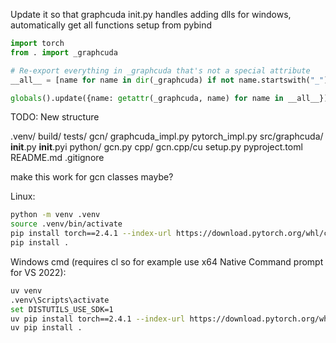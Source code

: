 Update it so that graphcuda init.py handles adding dlls for windows, automatically get all functions setup from pybind

```python
import torch
from . import _graphcuda

# Re-export everything in _graphcuda that's not a special attribute
__all__ = [name for name in dir(_graphcuda) if not name.startswith("_")]

globals().update({name: getattr(_graphcuda, name) for name in __all__})
```

TODO: New structure

.venv/
build/
tests/
    gcn/
        graphcuda_impl.py
        pytorch_impl.py
src/graphcuda/
    __init__.py
    __init__.pyi
    python/
        gcn.py
    cpp/
        gcn.cpp/cu
setup.py
pyproject.toml
README.md
.gitignore


make this work for gcn classes maybe?

Linux:
```bash
python -m venv .venv
source .venv/bin/activate
pip install torch==2.4.1 --index-url https://download.pytorch.org/whl/cu124
pip install .
```

Windows cmd (requires cl so for example use x64 Native Command prompt for VS 2022):
```bash
uv venv
.venv\Scripts\activate
set DISTUTILS_USE_SDK=1
uv pip install torch==2.4.1 --index-url https://download.pytorch.org/whl/cu124
uv pip install .
```
